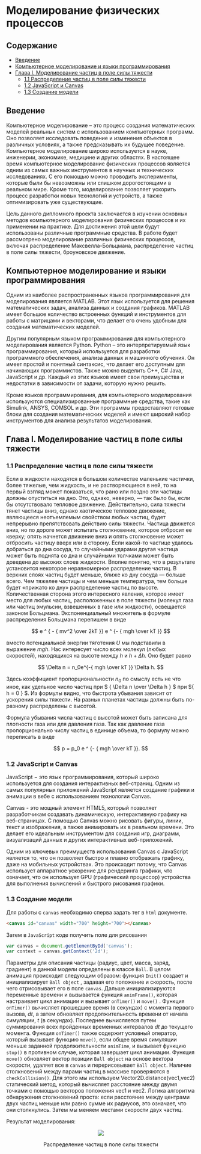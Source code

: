 # Моделирование физических процессов
## Содержание
+ [Введение](##-Введение)
+ [Компьютерное моделирование и языки программирования](##-Компьютерное-моделирование-и-языки-программирования)
+ [Глава I. Моделирование частиц в поле силы тяжести](##Глава-I.-Моделирование-частиц-в-поле-силы-тяжести)
    + [1.1 Распределение частиц в поле силы тяжести](###1.1-Распределение-частиц-в-поле-силы-тяжести)
    + [1.2 JavaScript и Canvas](###1.2-JavaScript-и-Canvas)
    + [1.3 Создание модели](###1.3-Создание-модели)
## Введение

Компьютерное моделирование – это процесс создания математических моделей реальных систем с использованием компьютерных программ. Оно позволяет исследовать поведение и изменения объектов в различных условиях, а также предсказывать их будущее поведение. Компьютерное моделирование широко используется в науке, инженерии, экономике, медицине и других областях. В настоящее время компьютерное моделирование физических процессов является одним из самых важных инструментов в научных и технических исследованиях. С его помощью можно проводить эксперименты, которые были бы невозможны или слишком дорогостоящими в реальном мире. Кроме того, моделирование позволяет ускорить процесс разработки новых технологий и устройств, а также оптимизировать уже существующие.

Цель данного дипломного проекта заключается в изучении основных методов компьютерного моделирования физических процессов и их применении на практике. Для достижения этой цели будут использованы различные программные средства. В работе будет рассмотрено моделирование различных физических процессов, включая распределение Максвелла-Больцмана, распределение частиц в поле силы тяжести, броуновское движение.

## Компьютерное моделирование и языки программирования

Одним из наиболее распространенных языков программирования для моделирования является MATLAB. Этот язык используется для решения математических задач, анализа данных и создания графиков. MATLAB имеет большое количество встроенных функций и инструментов для работы с матрицами и векторами, что делает его очень удобным для создания математических моделей.

Другим популярным языком программирования для компьютерного моделирования является Python. Python – это интерпретируемый язык программирования, который используется для разработки программного обеспечения, анализа данных и машинного обучения. Он имеет простой и понятный синтаксис, что делает его доступным для начинающих программистов. Также можно выделить C++, C# Java, JavaScript и др. Каждый из этих языков имеет свои преимущества и недостатки в зависимости от задачи, которую нужно решить.

Кроме языков программирования, для компьютерного моделирования используются специализированные программные средства, такие как Simulink, ANSYS, COMSOL и др. Эти программы предоставляют готовые блоки для создания математических моделей и имеют широкий набор инструментов для анализа результатов моделирования.

## Глава I. Моделирование частиц в поле силы тяжести

### 1.1 Распределение частиц в поле силы тяжести

Если в жидкости находятся в большом количестве маленькие частички, более тяжелые, чем жидкость, и не растворяющиеся в ней, то на первый взгляд может показаться, что рано или поздно эти частицы должны опуститься на дно. Это, однако, неверно, — так было бы, если бы отсутствовало тепловое движение.
Действительно, сила тяжести тянет частицы вниз, однако хаотическое тепловое движение, являющееся неотъемлемым свойством любых частиц, будет непрерывно препятствовать действию силы тяжести. Частица движется вниз, но по дороге может испытать столкновение, которое отбросит ее кверху; опять начнется движение вниз и опять столкновение может отбросить частицу вверх или в сторону. Если какой-то частице удалось добраться до дна сосуда, то случайными ударами другая частица может быть поднята со дна и случайными толчками может быть доведена до высоких слоев жидкости. Вполне понятно, что в результате установится некоторое неравномерное распределение частиц. В верхних слоях частиц будет меньше, ближе ко дну сосуда — больше всего. Чем тяжелее частицы и чем меньше температура, тем больше будет «прижато ко дну» распределение частиц по высоте.
Количественная сторона этого интересного явления, которое имеет место для любых частиц, расположенных в поле тяжести (молекул газа или частиц эмульсии, взвешенных в газе или жидкости), освещается законом Больцмана. Экспоненциальный множитель в формуле распределения Больцмана перепишем в виде

$$ e ^ { - { mv^2 \over 2kT }} e ^ {- { mgh \over kT }} $$

вместо потенциальной энергии тяготения $U$ мы подставили в выражение $mgh$. Нас интересует число всех молекул (любых скоростей), находящихся на высоте между $h$ и ${ h+ \Delta h}$. Оно будет равно

$$ \Delta n = n_0e^{-{ mgh \over kT }} \Delta h. $$

Здесь коэффициент пропорциональности $n_0$ по смыслу есть не что иное, как удельное число частиц при  $ { \Delta n \over \Delta h } $ при ${ h = 0 } $. Из формулы видно, что быстрота убывания зависит от ускорения силы тяжести. На разных планетах частицы должны быть по-разному распределены с высотой.

Формула убывания числа частиц с высотой может быть записана для плотности газа или для давления газа. Так как давление газа пропорционально числу частиц в единице объема, то формулу можно переписать в виде

$$ p = p_0 e ^ {- { mgh \over kT }}. $$

### 1.2 JavaScript и Canvas

JavaScript $-$ это язык программирования, который широко используется для создания интерактивных веб-страниц. Одним из самых популярных приложений JavaScript является создание графики и анимации в вебе с использованием технологии Canvas.

Canvas - это мощный элемент HTML5, который позволяет разработчикам создавать динамическую, интерактивную графику на веб-страницах. С помощью Canvas можно рисовать фигуры, линии, текст и изображения, а также анимировать их в реальном времени. Это делает его идеальным инструментом для создания игр, диаграмм, визуализаций данных и других интерактивных веб-приложений.

Одним из ключевых преимуществ использования Canvas с JavaScript является то, что он позволяет быстро и плавно отображать графику, даже на мобильных устройствах. Это происходит потому, что Canvas использует аппаратное ускорение для рендеринга графики, что означает, что он использует GPU (графический процессор) устройства для выполнения вычислений и быстрого рисования графики.

### 1.3 Создание модели

Для работы с ```сanvas``` необходимо сперва задать тег в ```html``` документе.
```Html
<canvas id="canvas" width="700" height="700"></canvas>
```
Затем в ```JavaScript``` коде получить поле для рисования
```JavaScript
var canvas = document.getElementById('canvas');
var context = canvas.getContext('2d');
```
Параметры для описания частицы (радиус, цвет, масса, заряд, градиент) в данной модели определены в классе ```Ball```.
В целом анимация происходит следующим образом: функция ```Init()``` создает и инициализирует ```Ball object``` , задавая его положение и скорость, после чего отрисовывает его в поле ```canvas```. Дальше инициализируются переменные времени и вызывается функция ```animFrame()```, которая настраивает цикл анимации и вызывает ```onTimer()``` и ```move()``` . Функция ```onTimer()```  вычисляет прошедшее время (в секундах) с момента первого вызова, $dt$, а затем обновляет продолжительность времени от начала симуляции, $t$ (в секундах). Последнее вычисляется путем суммирования всех пройденных временных интервалов $dt$ до текущего момента. Функция ```onTimer()``` также содержит условный оператор, который вызывает функцию ```move()```, если общее время симуляции меньше заданной продолжительности ```animTime```, и вызывает функцию ```stop()``` в противном случае, которая завершает цикл анимации. Функция ```move()``` обновляет вектор позиции ```Ball object``` на основе вектора скорости, удаляет все в ```canvas``` и перерисовывает ```Ball object```.
Наличие столкновений между парами частиц в массиве проверяются в ```checkCollision()```. Для этого мы используем
Vector2D.distance(vec1,vec2) статический метод, который вычисляет расстояние между двумя точками с
помощью векторов положения vec1 и vec2. Логика алгоритма обнаружения столкновений проста: если расстояние между центрами
двух частиц меньше или равно сумме их радиусов, это означает, что они столкнулись. Затем мы меняем местами скорости
двух частиц.

Результат моделирования:

<p align="center"><img src="images/gravity.gif"/></p>
<p align="center">Распределение частиц в поле силы тяжести</p>